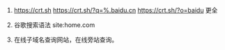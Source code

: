 1. <https://crt.sh>
https://crt.sh/?q=%.baidu.cn
https://crt.sh/?o=baidu  更全

2. 谷歌搜索语法 site:home.com
3. 在线子域名查询网站，在线旁站查询。
